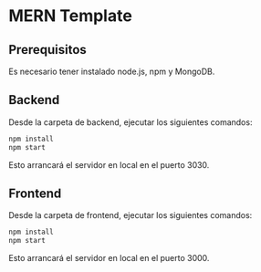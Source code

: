 # MERN Template

## Prerequisitos
Es necesario tener instalado node.js, npm y MongoDB.

## Backend
Desde la carpeta de backend, ejecutar los siguientes comandos:

```bash
npm install
npm start
```

Esto arrancará el servidor en local en el puerto 3030.

## Frontend
Desde la carpeta de frontend, ejecutar los siguientes comandos:

```bash
npm install
npm start
```

Esto arrancará el servidor en local en el puerto 3000.
